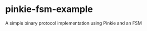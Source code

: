 pinkie-fsm-example
==================

A simple binary protocol implementation using Pinkie and an FSM

